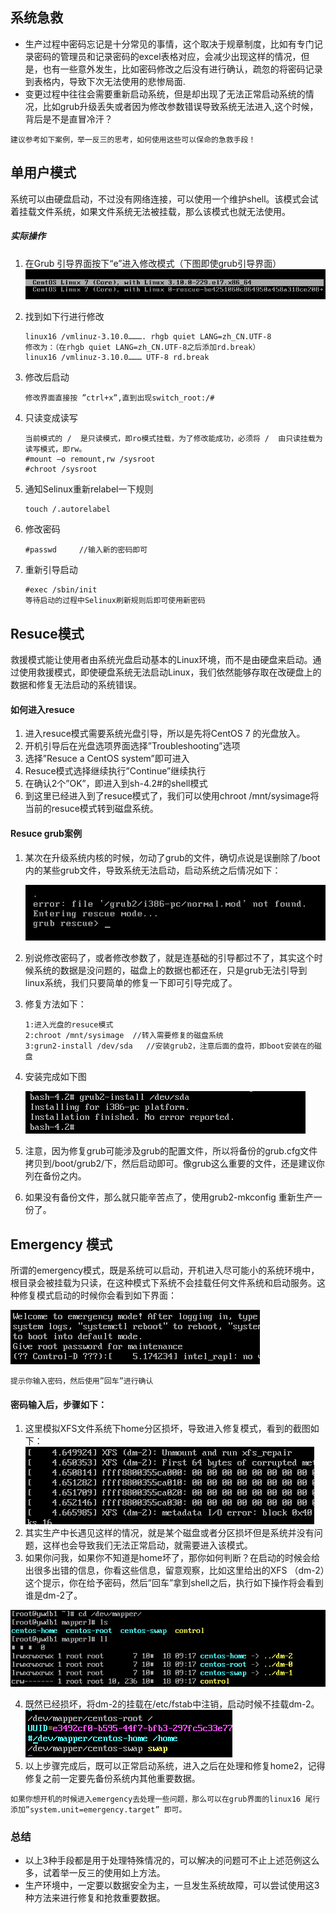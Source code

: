 ## 系统急救
* 生产过程中密码忘记是十分常见的事情，这个取决于规章制度，比如有专门记录密码的管理员和记录密码的excel表格对应，会减少出现这样的情况，但是，也有一些意外发生，比如密码修改之后没有进行确认，疏忽的将密码记录到表格内，导致下次无法使用的悲惨局面.
* 变更过程中往往会需要重新启动系统，但是却出现了无法正常启动系统的情况，比如grub升级丢失或者因为修改参数错误导致系统无法进入,这个时候，背后是不是直冒冷汗？

`建议参考如下案例，举一反三的思考，如何使用这些可以保命的急救手段！`

## 单用户模式
系统可以由硬盘启动，不过没有网络连接，可以使用一个维护shell。该模式会试着挂载文件系统，如果文件系统无法被挂载，那么该模式也就无法使用。
##### 实际操作
1.	在Grub 引导界面按下“e”进入修改模式（下图即使grub引导界面）
![png](./images/案例密码找回/grub引导界面.PNG)

2.	找到如下行进行修改

		linux16 /vmlinuz-3.10.0………. rhgb quiet LANG=zh_CN.UTF-8
		修改为：（在rhgb quiet LANG=zh_CN.UTF-8之后添加rd.break）
		linux16 /vmlinuz-3.10.0……… UTF-8 rd.break

3.	修改后启动
		
		修改界面直接按 ”ctrl+x”,直到出现switch_root:/#

4.	只读变成读写
	
		当前模式的 /  是只读模式，即ro模式挂载，为了修改能成功，必须将 /  由只读挂载为读写模式，即rw。
		#mount –o remount,rw /sysroot
		#chroot /sysroot

5.	通知Selinux重新relabel一下规则

		touch /.autorelabel

6.	修改密码
		
		#passwd     //输入新的密码即可

7.	重新引导启动

		#exec /sbin/init
		等待启动的过程中Selinux刷新规则后即可使用新密码

## Resuce模式
救援模式能让使用者由系统光盘启动基本的Linux环境，而不是由硬盘来启动。通过使用救援模式，即使硬盘系统无法启动Linux，我们依然能够存取在改硬盘上的数据和修复无法启动的系统错误。

#### 如何进入resuce
1.	进入resuce模式需要系统光盘引导，所以是先将CentOS 7 的光盘放入。
2.	开机引导后在光盘选项界面选择”Troubleshooting”选项
3.	选择”Resuce a CentOS system”即可进入
4.	Resuce模式选择继续执行”Continue”继续执行
5.	在确认2个”OK”，即进入到sh-4.2#的shell模式
6.	到这里已经进入到了resuce模式了，我们可以使用chroot /mnt/sysimage将当前的resuce模式转到磁盘系统。

#### Resuce grub案例
1.	某次在升级系统内核的时候，勿动了grub的文件，确切点说是误删除了/boot内的某些grub文件，导致系统无法启动，启动系统之后情况如下：

	![png](./images/案例密码找回/miss.PNG)

	
2.	别说修改密码了，或者修改参数了，就是连基础的引导都过不了，其实这个时候系统的数据是没问题的，磁盘上的数据也都还在，只是grub无法引导到linux系统，我们只要简单的修复一下即可引导完成了。

3.	修复方法如下：
	
		1:进入光盘的resuce模式
		2:chroot /mnt/sysimage  //转入需要修复的磁盘系统
		3:grun2-install /dev/sda   //安装grub2，注意后面的盘符，即boot安装在的磁盘

4. 安装完成如下图

	![png](./images/案例密码找回/grubinstall.PNG)

5.	注意，因为修复grub可能涉及grub的配置文件，所以将备份的grub.cfg文件拷贝到/boot/grub2/下，然后启动即可。像grub这么重要的文件，还是建议你列在备份之内。

6.	如果没有备份文件，那么就只能辛苦点了，使用grub2-mkconfig 重新生产一份了。

## Emergency 模式
所谓的emergency模式，既是系统可以启动，开机进入尽可能小的系统环境中，根目录会被挂载为只读，在这种模式下系统不会挂载任何文件系统和启动服务。这种修复模式启动的时候你会看到如下界面：

![png](./images/案例密码找回/EMgrub.PNG)

`提示你输入密码，然后使用”回车”进行确认`

#### 密码输入后，步骤如下：
1.	这里模拟XFS文件系统下home分区损坏，导致进入修复模式，看到的截图如下：
![png](./images/案例密码找回/home损坏.PNG)
2.	其实生产中长遇见这样的情况，就是某个磁盘或者分区损坏但是系统并没有问题，这样也会导致我们无法正常启动，就需要进入该模式。
3.	如果你问我，如果你不知道是home坏了，那你如何判断？在启动的时候会给出很多出错的信息，你看这些信息，留意观察，比如这里给出的XFS （dm-2）这个提示，你在给予密码，然后”回车”拿到shell之后，执行如下操作将会看到谁是dm-2了。

![png](./images/案例密码找回/dm2.PNG)

4.	既然已经损坏，将dm-2的挂载在/etc/fstab中注销，启动时候不挂载dm-2。
![png](./images/案例密码找回/fstab.PNG)
5.	以上步骤完成后，既可以正常启动系统，进入之后在处理和修复home2，记得修复之前一定要先备份系统内其他重要数据。

`如果你想开机的时候进入emergency去处理一些问题，那么可以在grub界面的linux16 尾行添加”system.unit=emergency.target” 即可。`

### 总结
* 以上3种手段都是用于处理特殊情况的，可以解决的问题可不止上述范例这么多，试着举一反三的使用如上方法。
* 生产环境中，一定要以数据安全为主，一旦发生系统故障，可以尝试使用这3种方法来进行修复和抢救重要数据。